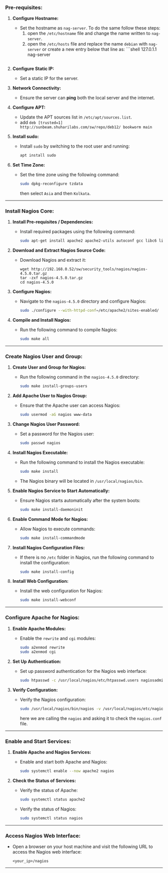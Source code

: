 ### **Pre-requisites:**

1. **Configure Hostname:**
    
    - Set the hostname as `nag-server`. To do the same follow these steps:
	    1. open the `/etc/hostname` file and change the name written to `nag-server`.
	    2. open the `/etc/hosts` file and replace the name `debian` with `nag-server` or create a new entry below that line as:
	      ```shell
	      127.0.1.1       nag-server
			```
1. **Configure Static IP:**
    
    - Set a static IP for the server.
3. **Network Connectivity:**
    
    - Ensure the server can **ping** both the local server and the internet.
4. **Configure APT:**
    
    - Update the APT sources list in `/etc/apt/sources.list`.
    - add `deb [trusted=1] http://sunbeam.shuharilabs.com/sw/repo/deb12/ bookworm main`
1. **Install sudo:**
    
    - Install `sudo` by switching to the root user and running:
        
        ```bash
        apt install sudo
        ```
        
6. **Set Time Zone:**
    
    - Set the time zone using the following command:
        
        ```bash
        sudo dpkg-reconfigure tzdata
        ```
        then select `Asia` and then `Kolkata`.

---

### **Install Nagios Core:**

1. **Install Pre-requisites / Dependencies:**
    
    - Install required packages using the following command:
        
        ```bash
        sudo apt-get install apache2 apache2-utils autoconf gcc libc6 libgd-dev make php python3 tree unzip wget libkrb5-dev openssl libssl-dev
        ```
        
2. **Download and Extract Nagios Source Code:**
    
    - Download Nagios and extract it:
        
        ```shell
        wget http://192.168.0.52/sw/security_tools/nagios/nagios-4.5.0.tar.gz
        tar -zxf nagios-4.5.0.tar.gz
        cd nagios-4.5.0
		```

3. **Configure Nagios:**
    
    - Navigate to the `nagios-4.5.0` directory and configure Nagios:
        
        ```bash
        sudo ./configure --with-httpd-conf=/etc/apache2/sites-enabled/
        ```
        
4. **Compile and Install Nagios:**
    
    - Run the following command to compile Nagios:
        
        ```bash
        sudo make all
        ```
        

---

### **Create Nagios User and Group:**

1. **Create User and Group for Nagios:**
    
    - Run the following command in the `nagios-4.5.0` directory:
        
        ```bash
        sudo make install-groups-users
        ```
        
2. **Add Apache User to Nagios Group:**
    
    - Ensure that the Apache user can access Nagios:
        
        ```bash
        sudo usermod -aG nagios www-data
        ```
        
3. **Change Nagios User Password:**
    
    - Set a password for the Nagios user:
        
        ```bash
        sudo passwd nagios
        ```
        
4. **Install Nagios Executable:**
    
    - Run the following command to install the Nagios executable:
        
        ```bash
        sudo make install
        ```
        
    - The Nagios binary will be located in `/usr/local/nagios/bin`.
        
5. **Enable Nagios Service to Start Automatically:**
    
    - Ensure Nagios starts automatically after the system boots:
        
        ```bash
        sudo make install-daemoninit
        ```
        
6. **Enable Command Mode for Nagios:**
    
    - Allow Nagios to execute commands:
        
        ```bash
        sudo make install-commandmode
        ```
        
7. **Install Nagios Configuration Files:**
    
    - If there is no `/etc` folder in Nagios, run the following command to install the configuration:
        
        ```bash
        sudo make install-config
        ```
        
8. **Install Web Configuration:**
    
    - Install the web configuration for Nagios:
        
        ```bash
        sudo make install-webconf
        ```
        

---

### **Configure Apache for Nagios:**

1. **Enable Apache Modules:**
    
    - Enable the `rewrite` and `cgi` modules:
        
        ```bash
        sudo a2enmod rewrite
        sudo a2enmod cgi
        ```
        
2. **Set Up Authentication:**
    
    - Set up password authentication for the Nagios web interface:
        
        ```bash
        sudo htpasswd -c /usr/local/nagios/etc/htpasswd.users nagiosadmin
        ```
        
3. **Verify Configuration:**
    
    - Verify the Nagios configuration:
        
        ```bash
        sudo /usr/local/nagios/bin/nagios -v /usr/local/nagios/etc/nagios.cfg
        ```
        
		here we are calling the `nagios` and asking it to check the `nagios.conf` file.

---

### **Enable and Start Services:**

1. **Enable Apache and Nagios Services:**
    
    - Enable and start both Apache and Nagios:
        
        ```bash
        sudo systemctl enable --now apache2 nagios
        ```
        
2. **Check the Status of Services:**
    
    - Verify the status of Apache:
        
        ```bash
        sudo systemctl status apache2
        ```
        
    - Verify the status of Nagios:
        
        ```bash
        sudo systemctl status nagios
        ```
        

---

### **Access Nagios Web Interface:**

- Open a browser on your host machine and visit the following URL to access the Nagios web interface:
    
    ```
    <your_ip>/nagios
    ```
    

---
